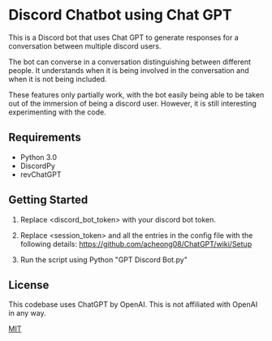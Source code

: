 # Discord Chatbot using Chat GPT

This is a Discord bot that uses Chat GPT to generate responses for a conversation between multiple discord users.

The bot can converse in a conversation distinguishing between different people. It understands when it is being involved in the conversation and when it is not being included.

These features only partially work, with the bot easily being able to be taken out of the immersion of being a discord user. However, it is still interesting experimenting with the code. 

## Requirements
- Python 3.0
- DiscordPy
- revChatGPT


## Getting Started

1. Replace <discord_bot_token> with your discord bot token.

2. Replace <session_token> and all the entries in the config file with the following details: https://github.com/acheong08/ChatGPT/wiki/Setup

3. Run the script using Python "GPT Discord Bot.py"

## License

This codebase uses ChatGPT by OpenAI. This is not affiliated with OpenAI in any way.

[MIT](https://choosealicense.com/licenses/mit/)
